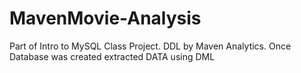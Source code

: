 # MavenMovie-Analysis
Part of Intro to MySQL Class Project. DDL by Maven Analytics. Once Database was created extracted DATA using DML
